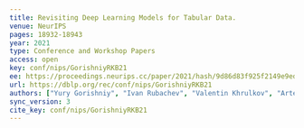 ```yaml
---
title: Revisiting Deep Learning Models for Tabular Data.
venue: NeurIPS
pages: 18932-18943
year: 2021
type: Conference and Workshop Papers
access: open
key: conf/nips/GorishniyRKB21
ee: https://proceedings.neurips.cc/paper/2021/hash/9d86d83f925f2149e9edb0ac3b49229c-Abstract.html
url: https://dblp.org/rec/conf/nips/GorishniyRKB21
authors: ["Yury Gorishniy", "Ivan Rubachev", "Valentin Khrulkov", "Artem Babenko"]
sync_version: 3
cite_key: conf/nips/GorishniyRKB21
---
```

